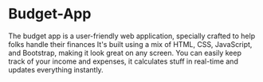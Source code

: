 # Budget-App
<p>The budget app is a user-friendly web application, specially crafted to help folks handle their finances  
  It's built using a mix of HTML, CSS, JavaScript, and Bootstrap, making it look great on any screen. 
  You can easily keep track of your income and expenses, 
  it calculates stuff in real-time and updates everything instantly. </p>
